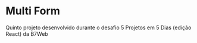 # Multi Form

Quinto projeto desenvolvido durante o desafio 5 Projetos em 5 Dias (edição React) da B7Web
